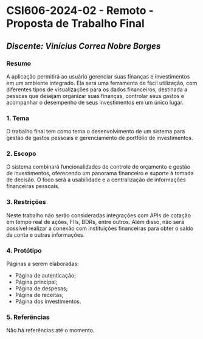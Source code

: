 # **CSI606-2024-02 - Remoto - Proposta de Trabalho Final**

## *Discente: Vinícius Correa Nobre Borges*

<!-- Descrever um resumo sobre o trabalho. -->

### Resumo

A aplicação permitirá ao usuário gerenciar suas finanças e investimentos em um ambiente integrado. Ela será uma ferramenta de fácil utilização, com diferentes tipos de visualizações para os dados financeiros, destinada a pessoas que desejam organizar suas finanças, controlar seus gastos e acompanhar o desempenho de seus investimentos em um único lugar.

<!-- Apresentar o tema. -->
### 1. Tema

O trabalho final tem como tema o desenvolvimento de um sistema para gestão de gastos pessoais e gerenciamento de portfólio de investimentos.

<!-- Descrever e limitar o escopo da aplicação. -->
### 2. Escopo

O sistema combinará funcionalidades de controle de orçamento e gestão de investimentos, oferecendo um panorama financeiro e suporte à tomada de decisão. O foco será a usabilidade e a centralização de informações financeiras pessoais.

<!-- Apresentar restrições de funcionalidades e de escopo. -->
### 3. Restrições

Neste trabalho não serão consideradas integrações com APIs de cotação em tempo real de ações, FIIs, BDRs, entre outros. Além disso, não será possível realizar a conexão com instituições financeiras para obter o saldo da conta e outras informações.

<!-- Construir alguns protótipos para a aplicação, disponibilizá-los no Github e descrever o que foi considerado. //-->
### 4. Protótipo

Páginas a serem elaboradas:
- Página de autenticação;
- Página principal;
- Página de despesas;
- Página de receitas;
- Página dos investimentos.

### 5. Referências

Não há referências até o momento.
